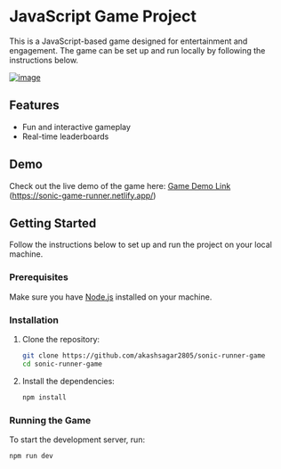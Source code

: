 

# JavaScript Game Project

This is a JavaScript-based game designed for entertainment and engagement. The game can be set up and run locally by following the instructions below.

[![image](https://github.com/USERNAME/REPOSITORY/assets/IMAGE_PATH)](https://www.awesomescreenshot.com/video/32809489?key=6a94759d60cba6b0ebbdd0ae4bdfddf6)

## Features
- Fun and interactive gameplay
- Real-time leaderboards 

## Demo

Check out the live demo of the game here: [Game Demo Link](#)  
(https://sonic-game-runner.netlify.app/)

## Getting Started

Follow the instructions below to set up and run the project on your local machine.

### Prerequisites

Make sure you have [Node.js](https://nodejs.org/) installed on your machine.

### Installation

1. Clone the repository:

    ```bash
    git clone https://github.com/akashsagar2805/sonic-runner-game
    cd sonic-runner-game
    ```

2. Install the dependencies:

    ```bash
    npm install
    ```

### Running the Game

To start the development server, run:

```bash
npm run dev
